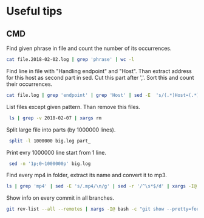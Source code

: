 # Useful tips

## CMD
Find given phrase in file and count the number of its occurrences.

```bash
cat file.2018-02-02.log | grep 'phrase' | wc -l
```

Find line in file with "Handling endpoint" and "Host". Than extract address for this host as second part in sed. Cut this part after ','. Sort this and count their occurrences.
```bash
cat file.log | grep 'endpoint' | grep 'Host' | sed -E  's/(.*)Host=(.*)/\2/' | cut -d',' -f1 | sort | uniq -c
```

List files except given pattern. Than remove this files. 
```bash
 ls | grep -v 2018-02-07 | xargs rm
```

Split large file into parts (by 1000000 lines). 
```bash
 split -l 1000000 big.log part_
```

Print evry 1000000 line start from 1 line. 
```bash
 sed -n '1p;0~1000000p' big.log 
```

Find every mp4 in folder, extract its name and convert it to mp3. 
```bash
ls | grep 'mp4' | sed -E 's/.mp4/\n/g' | sed -r '/^\s*$/d' | xargs -I@ bash -c "ffmpeg -i '@.mp4' -vn -acodec libmp3lame -ac 2 -ab 160k -ar 48000 '@.mp3'"
```

Show info on every commit in all branches. 
```bash
git rev-list --all --remotes | xargs -I@ bash -c "git show --pretty=format:'#%h %ae (%cD) %s'  --name-status @"
```
